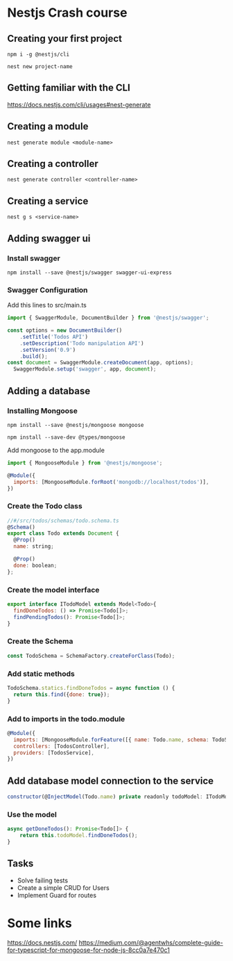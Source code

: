 # Nestjs Crash course

## Creating your first project
`npm i -g @nestjs/cli`

`nest new project-name`

## Getting familiar with the CLI
https://docs.nestjs.com/cli/usages#nest-generate

## Creating a module
`nest generate module <module-name>`

## Creating a controller
`nest generate controller <controller-name>`

## Creating a service
`nest g s <service-name>`

## Adding swagger ui
### Install swagger
`npm install --save @nestjs/swagger swagger-ui-express`

### Swagger Configuration
Add this lines to src/main.ts
```javascript
import { SwaggerModule, DocumentBuilder } from '@nestjs/swagger';

const options = new DocumentBuilder()
    .setTitle('Todos API')
    .setDescription('Todo manipulation API')
    .setVersion('0.9')
    .build();
const document = SwaggerModule.createDocument(app, options);
  SwaggerModule.setup('swagger', app, document);
```

## Adding a database
### Installing Mongoose
`npm install --save @nestjs/mongoose mongoose`

`npm install --save-dev @types/mongoose`

Add mongoose to the app.module
```javascript
import { MongooseModule } from '@nestjs/mongoose';

@Module({
  imports: [MongooseModule.forRoot('mongodb://localhost/todos')],
})
```
### Create the Todo class
```javascript
//#/src/todos/schemas/todo.schema.ts
@Schema()
export class Todo extends Document {
  @Prop()
  name: string;

  @Prop()
  done: boolean;
};
```
### Create the model interface
```javascript
export interface ITodoModel extends Model<Todo>{
  findDoneTodos: () => Promise<Todo[]>;
  findPendingTodos(): Promise<Todo[]>;
}
```

### Create the Schema
```javascript
const TodoSchema = SchemaFactory.createForClass(Todo);
```

### Add static methods
```javascript
TodoSchema.statics.findDoneTodos = async function () {
  return this.find({done: true});
}
```

### Add to imports in the todo.module
```javascript
@Module({
  imports: [MongooseModule.forFeature([{ name: Todo.name, schema: TodoSchema, collection: 'todo' }])],
  controllers: [TodosController],
  providers: [TodosService],
})
```

## Add database model connection to the service
```javascript
constructor(@InjectModel(Todo.name) private readonly todoModel: ITodoModel) { }
```

### Use the model
```javascript
async getDoneTodos(): Promise<Todo[]> {
    return this.todoModel.findDoneTodos();
}
```

## Tasks
- Solve failing tests
- Create a simple CRUD for Users
- Implement Guard for routes

# Some links
https://docs.nestjs.com/
https://medium.com/@agentwhs/complete-guide-for-typescript-for-mongoose-for-node-js-8cc0a7e470c1